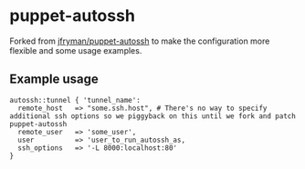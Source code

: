 # puppet-autossh

Forked from [jfryman/puppet-autossh](https://github.com/jfryman/puppet-autossh) to make the configuration more flexible and some usage examples.

## Example usage

```puppet
autossh::tunnel { 'tunnel_name':
  remote_host   => "some.ssh.host", # There's no way to specify additional ssh options so we piggyback on this until we fork and patch puppet-autossh
  remote_user   => 'some_user',
  user          => 'user_to_run_autossh_as,
  ssh_options   => '-L 8000:localhost:80'
}
```
